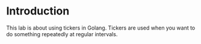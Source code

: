 # Introduction

This lab is about using tickers in Golang. Tickers are used when you want to do something repeatedly at regular intervals.
